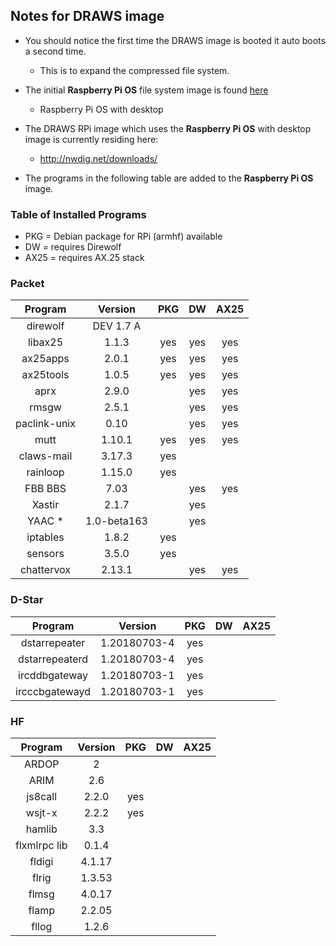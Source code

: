 ## Notes for DRAWS image

* You should notice the first time the DRAWS image is booted it auto boots a second time.
  * This is to expand the compressed file system.

* The initial __Raspberry Pi OS__ file system image is found [here](https://www.raspberrypi.org/software/operating-systems/#raspberry-pi-os-32-bit)
  * Raspberry Pi OS with desktop
* The DRAWS RPi image which uses the __Raspberry Pi OS__ with desktop image is currently residing here:
  * http://nwdig.net/downloads/

* The programs in the following table are added to the __Raspberry Pi OS__ image.

### Table of Installed Programs

* PKG = Debian package for RPi (armhf) available
* DW = requires Direwolf
* AX25 = requires AX.25 stack

###              Packet

|    Program   |  Version |  PKG  |  DW   |  AX25 |
| :---------:  | :------: | :---: | :---: | :---: |
| direwolf     |   DEV 1.7 A  |       |       |       |
| libax25      |   1.1.3  |  yes  |  yes  |  yes  |
| ax25apps     |   2.0.1  |  yes  |  yes  |  yes  |
| ax25tools    |   1.0.5  |  yes  |  yes  |  yes  |
| aprx         |   2.9.0  |       |  yes  |  yes  |
| rmsgw        |   2.5.1  |       |  yes  |  yes  |
| paclink-unix |   0.10   |       |  yes  |  yes  |
| mutt         |   1.10.1  |  yes  |  yes  |  yes    |
| claws-mail   |   3.17.3  |  yes  |       |       |
| rainloop     |   1.15.0  |  yes  |       |       |
| FBB BBS      |   7.03  |       |  yes  |  yes  |
| Xastir       |   2.1.7   |       |  yes  |       |
| YAAC *       | 1.0-beta163  |      | yes  |
| iptables     |  1.8.2  |  yes |     |   |
| sensors      |  3.5.0  |  yes  |     |   |
| chattervox   |  2.13.1 |       |  yes  |  yes  |


###           D-Star

|    Program   |  Version |  PKG  |  DW   |  AX25 |
| :---------:  | :------: | :---: | :---: | :---: |
| dstarrepeater  | 1.20180703-4 | yes |   |   |
| dstarrepeaterd | 1.20180703-4 | yes |   |   |
| ircddbgateway  | 1.20180703-1 | yes |   |   |
| ircccbgatewayd | 1.20180703-1 | yes |   |   |


###              HF

|    Program   |  Version |  PKG  |  DW   |  AX25 |
| :---------:  | :------: | :---: | :---: | :---: |
| ARDOP        |  2      |      |     |   |
| ARIM         |  2.6    |      |     |   |
| js8call      |  2.2.0  |  yes  |     |   |
| wsjt-x       |  2.2.2  |  yes  |     |   |
| hamlib       |  3.3    |      |     |   |
| flxmlrpc lib |  0.1.4  |      |     |   |
| fldigi       |  4.1.17 |      |     |   |
| flrig        |  1.3.53 |      |     |   |
| flmsg        |  4.0.17 |      |     |   |
| flamp        |  2.2.05 |      |     |   |
| fllog        |  1.2.6  |      |     |   |
